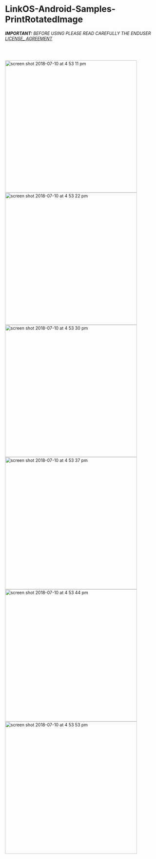 # LinkOS-Android-Samples-PrintRotatedImage
###### __IMPORTANT:__ BEFORE USING PLEASE READ CAREFULLY THE ENDUSER [LICENSE_ AGREEMENT](http://link-os.github.io/Zebra_SDK_EULA.pdf)
<br />


<p float="left">
<img width="432" height=”600” alt="screen shot 2018-07-10 at 4 53 11 pm" src="https://user-images.githubusercontent.com/41017424/42539844-eb93bb7c-8461-11e8-8122-e6a85681cd9b.png">
<img width="432" height=”600” alt="screen shot 2018-07-10 at 4 53 22 pm" src="https://user-images.githubusercontent.com/41017424/42539847-ec36ddca-8461-11e8-8b65-78460384e3d9.png">
<img width="432" height=”600” alt="screen shot 2018-07-10 at 4 53 30 pm" src="https://user-images.githubusercontent.com/41017424/42539848-ece8a848-8461-11e8-8617-49922965f736.png">
<img width="432" height=”600” alt="screen shot 2018-07-10 at 4 53 37 pm" src="https://user-images.githubusercontent.com/41017424/42539849-edbfe1aa-8461-11e8-9bea-879ce57e0fd5.png">
<img width="432" height=”600” alt="screen shot 2018-07-10 at 4 53 44 pm" src="https://user-images.githubusercontent.com/41017424/42539851-ee8a2b18-8461-11e8-8c93-d98a809d571c.png">
<img width="432" height=”600” alt="screen shot 2018-07-10 at 4 53 53 pm" src="https://user-images.githubusercontent.com/41017424/42539853-ef3cda88-8461-11e8-8b1e-468135e05758.png">

</p>
